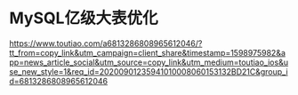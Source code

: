 # MySQL亿级大表优化
https://www.toutiao.com/a6813286808965612046/?tt_from=copy_link&utm_campaign=client_share&timestamp=1598975982&app=news_article_social&utm_source=copy_link&utm_medium=toutiao_ios&use_new_style=1&req_id=20200901235941010008060153132BD21C&group_id=6813286808965612046



